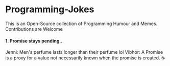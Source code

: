 # Programming-Jokes
This is an Open-Source collection of Programming Humour and Memes.
Contributions are Welcome

#### 1. Promise stays pending..
Jenni: Men's perfume lasts longer than their perfume lol
Vibhor: A Promise is a proxy for a value not necessarily known when the promise is created. ☕

